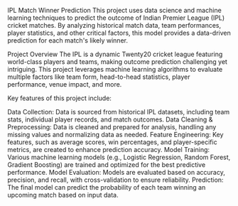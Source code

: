 IPL Match Winner Prediction
This project uses data science and machine learning techniques to predict the outcome of Indian Premier League (IPL) cricket matches. By analyzing historical match data, team performances, player statistics, and other critical factors, this model provides a data-driven prediction for each match's likely winner.

Project Overview
The IPL is a dynamic Twenty20 cricket league featuring world-class players and teams, making outcome prediction challenging yet intriguing. This project leverages machine learning algorithms to evaluate multiple factors like team form, head-to-head statistics, player performance, venue impact, and more.

Key features of this project include:

Data Collection: Data is sourced from historical IPL datasets, including team stats, individual player records, and match outcomes.
Data Cleaning & Preprocessing: Data is cleaned and prepared for analysis, handling any missing values and normalizing data as needed.
Feature Engineering: Key features, such as average scores, win percentages, and player-specific metrics, are created to enhance prediction accuracy.
Model Training: Various machine learning models (e.g., Logistic Regression, Random Forest, Gradient Boosting) are trained and optimized for the best predictive performance.
Model Evaluation: Models are evaluated based on accuracy, precision, and recall, with cross-validation to ensure reliability.
Prediction: The final model can predict the probability of each team winning an upcoming match based on input data.
